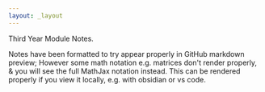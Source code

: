 ```yaml
---
layout: _layout
---
```


Third Year Module Notes.

Notes have been formatted to try appear properly in GitHub markdown preview; However some math notation e.g. matrices don't render properly, & you will see the full MathJax notation instead.
This can be rendered properly if you view it locally, e.g. with obsidian or vs code.